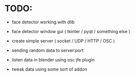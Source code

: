 # TODO:
- face detector working with dlib
- face detector window gui ( tkinter / pyqt / something else )
- create simple server ( socket / UDP / HTTP / OSC )
- sending random data to server:port

- listen data in blender using osc jfe plugin
- tweak data using some sort of addon

